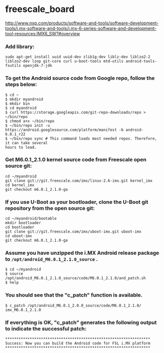 # freescale_board


http://www.nxp.com/products/software-and-tools/software-development-tools/i.mx-software-and-tools/i.mx-6-series-software-and-development-tool-resources:IMX6_SW?#overview

### Add library: 

```
sudo apt-get install uuid uuid-dev zlib1g-dev liblz-dev liblzo2-2 liblzo2-dev lzop git-core curl u-boot-tools mtd-utils android-tools-fsutils openjdk-7-jdk

```

### To get the Android source code from Google repo, follow the steps below:
```
$ cd ~
$ mkdir myandroid
$ mkdir bin
$ cd myandroid
$ curl https://storage.googleapis.com/git-repo-downloads/repo > ~/bin/repo
$ chmod a+x ~/bin/repo
$ ~/bin/repo init -u https://android.googlesource.com/platform/manifest -b android-6.0.1_r22
$ ~/bin/repo sync # This command loads most needed repos. Therefore, it can take several
hours to load.

```
### Get M6.0.1_2.1.0 kernel source code from Freescale open source git:
```
cd ~/myandroid
git clone git://git.freescale.com/imx/linux-2.6-imx.git kernel_imx
cd kernel_imx
git checkout m6.0.1_2.1.0-ga
```


### If you use U-Boot as your bootloader, clone the U-Boot git repository from the open source git:
```
cd ~/myandroid/bootable
mkdir bootloader
cd bootloader
git clone git://git.freescale.com/imx/uboot-imx.git uboot-imx
cd uboot-imx
git checkout m6.0.1_2.1.0-ga

```


### Assume you have unzipped the i.MX Android release package to `/opt/android_M6.0.1_2.1.0_source` .
```
$ cd ~/myandroid
$ source /opt/android_M6.0.1_2.1.0_source/code/M6.0.1_2.1.0/and_patch.sh
$ help
```
### You should see that the "c_patch" function is available.
```
$ c_patch /opt/android_M6.0.1_2.0.0_source/code/M6.0.1_2.1.0/ imx_M6.0.1_2.1.0

```

### If everything is OK, "c_patch" generates the following output to indicate the successful patch:
```
*****************************************************************
Success: Now you can build the Android code for FSL i.MX platform
*****************************************************************
```

